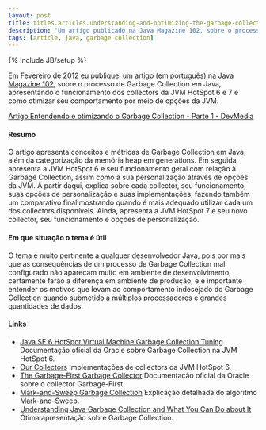 ```yaml
---
layout: post
title: titles.articles.understanding-and-optimizing-the-garbage-collection-part-1
description: "Um artigo publicado na Java Magazine 102, sobre o processo de Garbage Collection em Java, apresentando o funcionamento dos collectors da JVM HotSpot 6 e 7 e como otimizar seu comportamento por meio de opções da JVM."
tags: [article, java, garbage collection]
---
```

{% include JB/setup %}

Em Fevereiro de 2012 eu publiquei um artigo (em português) na [Java Magazine 102](http://www.devmedia.com.br/revista-java-magazine-102/24079), sobre o processo de Garbage Collection em Java, apresentando o funcionamento dos collectors da JVM HotSpot 6 e 7 e como otimizar seu comportamento por meio de opções da JVM.

[Artigo Entendendo e otimizando o Garbage Collection - Parte 1 - DevMedia](http://www.devmedia.com.br/garbage-collection-entendendo-e-otimizando-revista-java-magazine-102-parte-1/24082)

#### Resumo
O artigo apresenta conceitos e métricas de Garbage Collection em Java, além da categorização da memória heap em generations. Em seguida, apresenta a JVM HotSpot 6 e seu funcionamento geral com relação à Garbage Collection, assim como a sua personalização através de opções da JVM. A partir daqui, explica sobre cada collector, seu funcionamento, suas opções de personalização e suas implementações, fazendo também um comparativo final mostrando quando é mais adequado utilizar cada um dos collectors disponíveis. Ainda, apresenta a JVM HotSpot 7 e seu novo collector, seu funcionamento e opções de personalização.

#### Em que situação o tema é útil
O tema é muito pertinente a qualquer desenvolvedor Java, pois por mais que as consequências de um processo de Garbage Collection mal configurado não apareçam muito em ambiente de desenvolvimento, certamente farão a diferença em ambiente de produção, e é importante entender os motivos que levam ao comportamento indesejado do Garbage Collection quando submetido a múltiplos processadores e grandes quantidades de dados.

#### Links
 * [Java SE 6 HotSpot Virtual Machine Garbage Collection Tuning](http://www.oracle.com/technetwork/java/javase/gc-tuning-6-140523.html) Documentação oficial da Oracle sobre Garbage Collection na JVM HotSpot 6.
 * [Our Collectors](http://blogs.oracle.com/jonthecollector/entry/our_collectors) Implementações de collectors da JVM HotSpot 6.
 * [The Garbage-First Garbage Collector](http://www.oracle.com/technetwork/java/javase/tech/g1-intro-jsp-135488.html) Documentação oficial da Oracle sobre o collector Garbage-First.
 * [Mark-and-Sweep Garbage Collection](http://www.brpreiss.com/books/opus5/html/page424.html) Explicação detalhada do algoritmo Mark-and-Sweep.
 * [Understanding Java Garbage Collection and What You Can Do about It](http://www.infoq.com/presentations/Understanding-Java-Garbage-Collection) Ótima apresentação sobre Garbage Collection.
